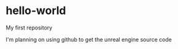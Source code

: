 # hello-world
My first repository

I'm planning on using github to get the unreal engine source code
